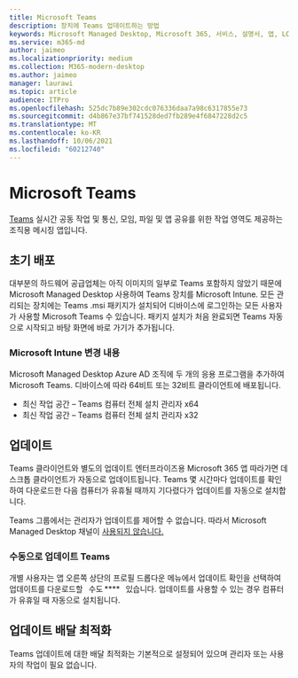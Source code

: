 ```yaml
---
title: Microsoft Teams
description: 장치에 Teams 업데이트하는 방법
keywords: Microsoft Managed Desktop, Microsoft 365, 서비스, 설명서, 앱, LOB 앱, LOB 앱
ms.service: m365-md
author: jaimeo
ms.localizationpriority: medium
ms.collection: M365-modern-desktop
ms.author: jaimeo
manager: laurawi
ms.topic: article
audience: ITPro
ms.openlocfilehash: 525dc7b89e302cdc076336daa7a98c6317855e73
ms.sourcegitcommit: d4b867e37bf741528ded7fb289e4f6847228d2c5
ms.translationtype: MT
ms.contentlocale: ko-KR
ms.lasthandoff: 10/06/2021
ms.locfileid: "60212740"
---
```

# <a name="microsoft-teams"></a>Microsoft Teams

[Teams](https://www.microsoft.com/microsoft-365/microsoft-teams/group-chat-software) 실시간 공동 [](https://support.microsoft.com/office/microsoft-teams-basics-6d5f52e6-5306-4096-ac24-c3082b79eaf0) 작업 및 통신, 모임, 파일 및 앱 공유를 위한 작업 영역도 제공하는 조직용 메시징 앱입니다.

## <a name="initial-deployment"></a>초기 배포

대부분의 하드웨어 공급업체는 아직 이미지의 일부로 Teams 포함하지 않았기 때문에 Microsoft Managed Desktop 사용하여 Teams 장치를 Microsoft Intune. 모든 관리되는 장치에는 Teams .msi 패키지가 설치되어 디바이스에 로그인하는 모든 사용자가 사용할 Microsoft Teams 수 있습니다. [](/MicrosoftTeams/msi-deployment#how-the-microsoft-teams-msi-package-works) 패키지 설치가 처음 완료되면 Teams 자동으로 시작되고 바탕 화면에 바로 가기가 추가됩니다.

### <a name="microsoft-intune-changes"></a>Microsoft Intune 변경 내용

Microsoft Managed Desktop Azure AD 조직에 두 개의 응용 프로그램을 추가하여 Microsoft Teams. 디바이스에 따라 64비트 또는 32비트 클라이언트에 배포됩니다.  

- 최신 작업 공간 – Teams 컴퓨터 전체 설치 관리자 x64  
- 최신 작업 공간 – Teams 컴퓨터 전체 설치 관리자 x32

## <a name="updates"></a>업데이트

Teams 클라이언트와 별도의 업데이트 엔터프라이즈용 Microsoft 365 앱 따라가면 데스크톱 클라이언트가 자동으로 업데이트됩니다. Teams 몇 시간마다 업데이트를 확인하여 다운로드한 다음 컴퓨터가 유휴될 때까지 기다렸다가 업데이트를 자동으로 설치합니다.  

Teams 그룹에서는 관리자가 업데이트를 제어할 수 없습니다. 따라서 Microsoft Managed Desktop 채널이 [사용되지 않습니다.](/microsoftteams/teams-client-update#can-admins-deploy-updates-instead-of-teams-auto-updating)

### <a name="manually-updating-teams"></a>수동으로 업데이트 Teams

개별 사용자는 앱 오른쪽 상단의 프로필 드롭다운 메뉴에서 업데이트 확인을 선택하여 업데이트를 다운로드할    수도 ****   있습니다. 업데이트를 사용할 수 있는 경우 컴퓨터가 유휴일 때 자동으로 설치됩니다.

## <a name="delivery-optimization-of-updates"></a>업데이트 배달 최적화

Teams 업데이트에 대한 배달 최적화는 기본적으로 설정되어 있으며 관리자 또는 사용자의 작업이 필요 없습니다.